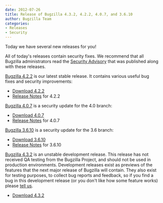 ```yaml
---
date: 2012-07-26
title: Release of Bugzilla 4.3.2, 4.2.2, 4.0.7, and 3.6.10
author: Bugzilla Team
categories:
- Releases
- Security
---
```


Today we have several new releases for you!

All of today's releases contain security fixes. We recommend that all Bugzilla administrators read the [Security Advisory](/security/3.6.9/) that was published along with these releases.

[Bugzilla 4.2.2](/releases/4.2.2/) is our latest stable release. It contains various useful bug fixes and security improvements:

*   [Download 4.2.2](/download/#v42)
*   [Release Notes](/releases/4.2.2/) for 4.2.2

[Bugzilla 4.0.7](/releases/4.0.7/) is a security update for the 4.0 branch:

*   [Download 4.0.7](/download/#v40)
*   [Release Notes](/releases/4.0.7/) for 4.0.7

[Bugzilla 3.6.10](/releases/3.6.10/) is a security update for the 3.6 branch:

*   [Download 3.6.10](/download/#v36)
*   [Release Notes](/releases/3.6.10/) for 3.6.10

[Bugzilla 4.3.2](/releases/4.4/) is an unstable development release. This release has not received QA testing from the Bugzilla Project, and should not be used in production environments. Development releases exist as previews of the features that the next major release of Bugzilla will contain. They also exist for testing purposes, to collect bug reports and feedback, so if you find a bug in this development release (or you don't like how some feature works) please [tell us](/developers/reporting_bugs.html).

*   [Download 4.3.2](/download/#v44)

